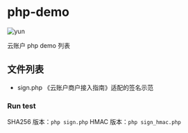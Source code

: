 # php-demo

![yun](https://www.yunzhanghu.com/img/logo.png)

云账户 php demo 列表

## 文件列表

* sign.php 《云账户商户接入指南》适配的签名示范

### Run test

SHA256 版本：`php sign.php`
HMAC 版本：`php sign_hmac.php`


